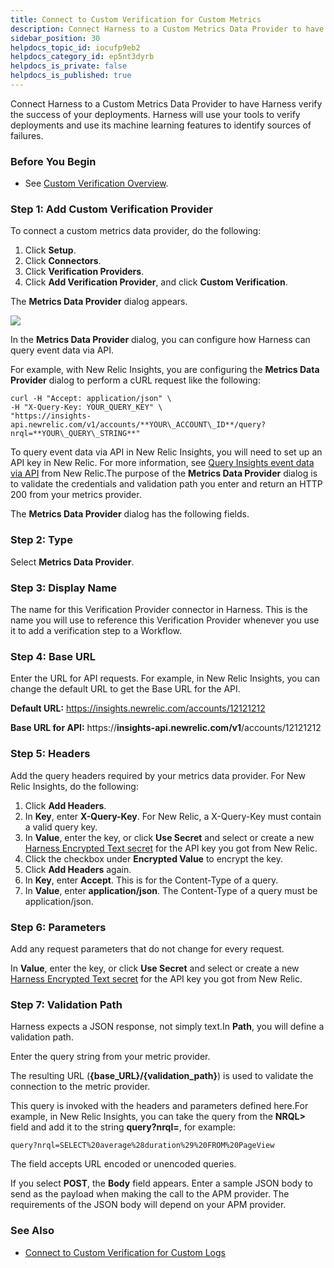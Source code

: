 ```yaml
---
title: Connect to Custom Verification for Custom Metrics
description: Connect Harness to a Custom Metrics Data Provider to have Harness verify the success of your deployments.
sidebar_position: 30
helpdocs_topic_id: iocufp9eb2
helpdocs_category_id: ep5nt3dyrb
helpdocs_is_private: false
helpdocs_is_published: true
---
```


Connect Harness to a Custom Metrics Data Provider to have Harness verify the success of your deployments. Harness will use your tools to verify deployments and use its machine learning features to identify sources of failures.


### Before You Begin

* See [Custom Verification Overview](custom-verification-overview.md).

### Step 1: Add Custom Verification Provider

To connect a custom metrics data provider, do the following:

1. Click **Setup**.
2. Click **Connectors**.
3. Click **Verification Providers**.
4. Click **Add Verification Provider**, and click **Custom Verification**.

The **Metrics Data Provider** dialog appears.

![](./static/connect-to-custom-verification-for-custom-metrics-112.png)

In the **Metrics Data Provider** dialog, you can configure how Harness can query event data via API.

For example, with New Relic Insights, you are configuring the **Metrics Data Provider** dialog to perform a cURL request like the following:


```
curl -H "Accept: application/json" \  
-H "X-Query-Key: YOUR_QUERY_KEY" \  
"https://insights-api.newrelic.com/v1/accounts/**YOUR\_ACCOUNT\_ID**/query?nrql=**YOUR\_QUERY\_STRING**"
```
To query event data via API in New Relic Insights, you will need to set up an API key in New Relic. For more information, see [Query Insights event data via API](https://docs.newrelic.com/docs/insights/insights-api/get-data/query-insights-event-data-api) from New Relic.The purpose of the **Metrics Data Provider** dialog is to validate the credentials and validation path you enter and return an HTTP 200 from your metrics provider.

The **Metrics Data Provider** dialog has the following fields.

### Step 2: Type

Select **Metrics Data Provider**.

### Step 3: Display Name

The name for this Verification Provider connector in Harness. This is the name you will use to reference this Verification Provider whenever you use it to add a verification step to a Workflow.

### Step 4: Base URL

Enter the URL for API requests. For example, in New Relic Insights, you can change the default URL to get the Base URL for the API.

**Default URL:** https://insights.newrelic.com/accounts/12121212

**Base URL for API:** https://**insights-api.newrelic.com/v1**/accounts/12121212

### Step 5: Headers

Add the query headers required by your metrics data provider. For New Relic Insights, do the following:

1. Click **Add Headers**.
2. In **Key**, enter **X-Query-Key**. For New Relic, a X-Query-Key must contain a valid query key.
3. In **Value**, enter the key, or click **Use Secret** and select or create a new [Harness Encrypted Text secret](../../../firstgen-platform/security/secrets-management/use-encrypted-text-secrets.md) for the API key you got from New Relic.
4. Click the checkbox under **Encrypted Value** to encrypt the key.
5. Click **Add Headers** again.
6. In **Key**, enter **Accept**. This is for the Content-Type of a query.
7. In **Value**, enter **application/json**. The Content-Type of a query must be application/json.

### Step 6: Parameters

Add any request parameters that do not change for every request.

In **Value**, enter the key, or click **Use Secret** and select or create a new [Harness Encrypted Text secret](../../../firstgen-platform/security/secrets-management/use-encrypted-text-secrets.md) for the API key you got from New Relic.

### Step 7: Validation Path

Harness expects a JSON response, not simply text.In **Path**, you will define a validation path.

 Enter the query string from your metric provider. 

The resulting URL (**\{base\_URL}/\{validation\_path}**) is used to validate the connection to the metric provider. 

This query is invoked with the headers and parameters defined here.For example, in New Relic Insights, you can take the query from the **NRQL>** field and add it to the string **query?nrql=**, for example:


```
query?nrql=SELECT%20average%28duration%29%20FROM%20PageView
```
The field accepts URL encoded or unencoded queries.

If you select **POST**, the **Body** field appears. Enter a sample JSON body to send as the payload when making the call to the APM provider. The requirements of the JSON body will depend on your APM provider.

### See Also

* [Connect to Custom Verification for Custom Logs](connect-to-custom-verification-for-custom-logs.md)


